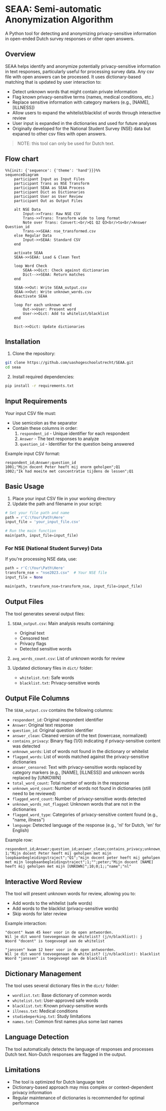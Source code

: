 # SEAA: Semi-automatic Anonymization Algorithm
A Python tool for detecting and anonymizing privacy-sensitive information in open-ended Dutch survey responses or other open answers.

## Overview
SEAA helps identify and anonymize potentially privacy-sensitive information in text responses, particularly useful for processing survey data. Any csv file with open answers can be processed. It uses dictionary-based matching that is updated by user interaction to:
- Detect unknown words that might contain private information
- Flag known privacy-sensitive terms (names, medical conditions, etc.)
- Replace sensitive information with category markers (e.g., [NAME], [ILLNESS])
- Allow users to expand the whitelist/blacklist of words through interactive review
- User input is expanded in the dictionaries and used for future analyses
- Originally developed for the National Student Survey (NSE) data but expaned to other csv files with open answers.

> NOTE: this tool can only be used for Dutch text.


##  Flow chart
```mermaid
%%{init: {'sequence': {'theme': 'hand'}}}%%
sequenceDiagram
    participant Input as Input Files
    participant Trans as NSE Transform
    participant SEAA as SEAA Process
    participant Dict as Dictionaries
    participant User as User Review
    participant Out as Output Files

    alt NSE Data
        Input->>Trans: Raw NSE CSV
        Trans->>Trans: Transform wide to long format
        Note over Trans: Convert:<br/>Q1 Q2 Q3<br/>to<br/>Answer Question_id
        Trans->>SEAA: nse_transformed.csv
    else Regular Data
        Input->>SEAA: Standard CSV
    end

    activate SEAA
    SEAA->>SEAA: Load & Clean Text
    
    loop Word Check
        SEAA->>Dict: Check against dictionaries
        Dict-->>SEAA: Return matches
    end
    
    SEAA->>Out: Write SEAA_output.csv
    SEAA->>Out: Write unknown_words.csv
    deactivate SEAA
    
    loop For each unknown word
        Out->>User: Present word
        User->>Dict: Add to whitelist/blacklist
    end
    
    Dict->>Dict: Update dictionaries
```

## Installation

1. Clone the repository:

```bash
git clone https://github.com/uashogeschoolutrecht/SEAA.git
cd seaa
```

2. Install required dependencies:

```bash
pip install -r requirements.txt
```

## Input Requirements

Your input CSV file must:
- Use semicolon as the separator
- Contain these columns in order: 
  1. `respondent_id` - Unique identifier for each respondent
  2. `Answer` - The text responses to analyze
  3. `question_id` - Identifier for the question being answered

Example input CSV format:
```csv
respondent_id;Answer;question_id
1001;"Mijn docent Peter heeft mij enorm geholpen";Q1
1002;"Ik had moeite met concentratie tijdens de lessen";Q1
```

## Basic Usage

1. Place your input CSV file in your working directory
2. Update the path and filename in your script:

```python
# Set your file path and name
path = r'C:\Your\Path\Here'
input_file = 'your_input_file.csv'

# Run the main function
main(path, input_file=input_file)
```

### For NSE (National Student Survey) Data
If you're processing NSE data, use:

```python
path = r'C:\Your\Path\Here'
transform_nse = "nse2023.csv"  # Your NSE file
input_file = None

main(path, transform_nse=transform_nse, input_file=input_file)
```

## Output Files

The tool generates several output files:

1. `SEAA_output.csv`: Main analysis results containing:
   - Original text
   - Censored text
   - Privacy flags
   - Detected sensitive words

2. `avg_words_count.csv`: List of unknown words for review

3. Updated dictionary files in `dict/` folder:
   - `whitelist.txt`: Safe words
   - `blacklist.txt`: Privacy-sensitive words

## Output File Columns

The `SEAA_output.csv` contains the following columns:

- `respondent_id`: Original respondent identifier
- `Answer`: Original text response
- `question_id`: Original question identifier
- `answer_clean`: Cleaned version of the text (lowercase, normalized)
- `contains_privacy`: Binary flag (1/0) indicating if privacy-sensitive content was detected
- `unknown_words`: List of words not found in the dictionary or whitelist
- `flagged_words`: List of words matched against the privacy-sensitive dictionaries
- `answer_censored`: Text with privacy-sensitive words replaced by category markers (e.g., [NAME], [ILLNESS]) and unknown words replaced by [UNKOWN]
- `total_word_count`: Total number of words in the response
- `unknown_word_count`: Number of words not found in dictionaries (still need to be reviewed)
- `flagged_word_count`: Number of privacy-sensitive words detected
- `unknown_words_not_flagged`: Unknown words that are not in the dictionaries
- `flagged_word_type`: Categories of privacy-sensitive content found (e.g., "name, illness")
- `language`: Detected language of the response (e.g., 'nl' for Dutch, 'en' for English)

Example row:
```csv
respondent_id;Answer;question_id;answer_clean;contains_privacy;unknown_words;flagged_words;answer_censored;total_word_count;unknown_word_count;flagged_word_count;unknown_words_not_flagged;flagged_word_type;language
1;"Mijn docent Peter heeft mij geholpen met mijn loopbaanbegleidingstraject";"Q1";"mijn docent peter heeft mij geholpen met mijn loopbaanbegleidingstraject";1;"";peter;"Mijn docent [NAME] heeft mij geholpen met mijn [UNKOWN]";10;0;1;;"name";"nl"
```

## Interactive Word Review

The tool will present unknown words for review, allowing you to:
- Add words to the whitelist (safe words)
- Add words to the blacklist (privacy-sensitive words)
- Skip words for later review

Example interaction:
```
"docent" kwam 45 keer voor in de open antwoorden.
Wil je dit woord toevoegenaan de whitelist? (j/n/blacklist): j
Woord "docent" is toegevoegd aan de whitelist

"janssen" kwam 12 keer voor in de open antwoorden.
Wil je dit woord toevoegenaan de whitelist? (j/n/blacklist): blacklist
Woord "janssen" is toegevoegd aan de blacklist
```

## Dictionary Management

The tool uses several dictionary files in the `dict/` folder:
- `wordlist.txt`: Base dictionary of common words
- `whitelist.txt`: User-approved safe words
- `blacklist.txt`: Known privacy-sensitive words
- `illness.txt`: Medical conditions
- `studiebeperking.txt`: Study limitations
- `names.txt`: Common first names plus some last names

## Language Detection

The tool automatically detects the language of responses and processes Dutch text. Non-Dutch responses are flagged in the output.

## Limitations

- The tool is optimized for Dutch language text
- Dictionary-based approach may miss complex or context-dependent privacy information
- Regular maintenance of dictionaries is recommended for optimal performance

